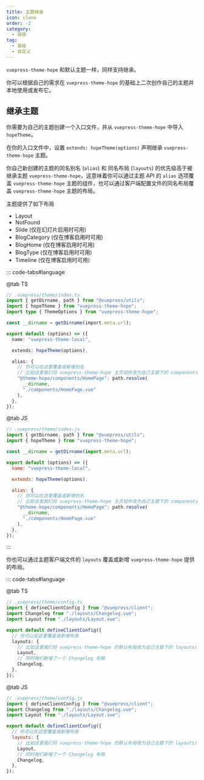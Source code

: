 ```yaml
---
title: 主题继承
icon: clone
order: -2
category:
  - 高级
tag:
  - 高级
  - 自定义
---
```


`vuepress-theme-hope` 和默认主题一样，同样支持继承。

你可以根据自己的需求在 `vuepress-theme-hope` 的基础上二次创作自己的主题并本地使用或发布它。

<!-- more -->

## 继承主题

你需要为自己的主题创建一个入口文件，并从 `vuepress-theme-hope` 中导入 `hopeTheme`。

在你的入口文件中，设置 `extends: hopeTheme(options)` 声明继承 `vuepress-theme-hope` 主题。

你自己新创建的主题的同名别名 (`alias`) 和 同名布局 (`layouts`) 的优先级高于被继承主题 `vuepress-theme-hope`，这意味着你可以通过主题 API 的 `alias` 选项覆盖 `vuepress-theme-hope` 主题的组件，也可以通过客户端配置文件的同名布局覆盖 `vuepress-theme-hope` 主题的布局。

主题提供了如下布局

- Layout
- NotFound
- Slide (仅在幻灯片启用时可用)
- BlogCategory (仅在博客启用时可用)
- BlogHome (仅在博客启用时可用)
- BlogType (仅在博客启用时可用)
- Timeline (仅在博客启用时可用)

::: code-tabs#language

@tab TS

```ts
// .vuepress/theme/index.ts
import { getDirname, path } from "@vuepress/utils";
import { hopeTheme } from "vuepress-theme-hope";
import type { ThemeOptions } from "vuepress-theme-hope";

const __dirname = getDirname(import.meta.url);

export default (options) => ({
  name: "vuepress-theme-local",

  extends: hopeTheme(options),

  alias: {
    // 你可以在这里覆盖或新增别名
    // 比如这里我们将 vuepress-theme-hope 主页组件改为自己主题下的 components/HomePage.vue
    "@theme-hope/components/HomePage": path.resolve(
      __dirname,
      "./components/HomePage.vue"
    ),
  },
});
```

@tab JS

```js
// .vuepress/theme/index.js
import { getDirname, path } from "@vuepress/utils";
import { hopeTheme } from "vuepress-theme-hope";

const __dirname = getDirname(import.meta.url);

export default (options) => ({
  name: "vuepress-theme-local",

  extends: hopeTheme(options),

  alias: {
    // 你可以在这里覆盖或新增别名
    // 比如这里我们将 vuepress-theme-hope 主页组件改为自己主题下的 components/HomePage.vue
    "@theme-hope/components/HomePage": path.resolve(
      __dirname,
      "./components/HomePage.vue"
    ),
  },
});
```

:::

你也可以通过主题客户端文件的 `layouts` 覆盖或新增 `vuepress-theme-hope` 提供的布局。

::: code-tabs#language

@tab TS

```ts
// .vuepress/theme/config.ts
import { defineClientConfig } from "@vuepress/client";
import Changelog from "./layouts/Changelog.vue";
import Layout from "./layouts/Layout.vue";

export default defineClientConfig({
  // 你可以在这里覆盖或新增布局
  layouts: {
    // 比如这里我们将 vuepress-theme-hope 的默认布局改为自己主题下的 layouts/Layout.vue
    Layout,
    // 同时我们新增了一个 Changelog 布局
    Changelog,
  },
});
```

@tab JS

```js
// .vuepress/theme/config.js
import { defineClientConfig } from "@vuepress/client";
import Changelog from "./layouts/Changelog.vue";
import Layout from "./layouts/Layout.vue";

export default defineClientConfig({
  // 你可以在这里覆盖或新增布局
  layouts: {
    // 比如这里我们将 vuepress-theme-hope 的默认布局改为自己主题下的 layouts/Layout.vue
    Layout,
    // 同时我们新增了一个 Changelog 布局
    Changelog,
  },
});
```
